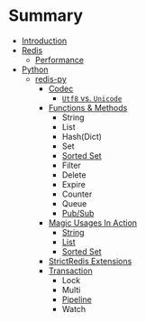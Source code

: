 # Summary

* [Introduction](README.md)
* [Redis](Redis/README.md)
  * [Performance](Redis/Performance/README.md)
* [Python](Python/README.md)
  * [redis-py](Python/redis-py/README.md)
    * [Codec](Python/redis-py/Codec/README.md)
      * [``Utf8`` vs. ``Unicode``](Python/redis-py/Codec/utf8-vs-unicode.md)
    * [Functions & Methods](Python/redis-py/FunctionsAndMethods/README.md)
      * String
      * List
      * Hash(Dict)
      * Set
      * [Sorted Set](Python/redis-py/FunctionsAndMethods/sorted-set.md)
      * Filter
      * Delete
      * Expire
      * Counter
      * Queue
      * [Pub/Sub](Python/redis-py/FunctionsAndMethods/pub-sub.md)
    * [Magic Usages In Action](Python/redis-py/MagicUsagesInAction/README.md)
      * [String](Python/redis-py/MagicUsagesInAction/string.md)
      * [List](Python/redis-py/MagicUsagesInAction/list.md)
      * [Sorted Set](Python/redis-py/MagicUsagesInAction/sorted-set.md)
    * [StrictRedis Extensions](Python/redis-py/StrictRedisExtensions/README.md)
    * [Transaction](Python/redis-py/Transaction/README.md)
      * Lock
      * Multi
      * [Pipeline](Python/redis-py/Transaction/Pipeline.md)
      * Watch